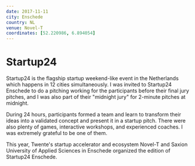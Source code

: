 ```yaml
---
date: 2017-11-11
city: Enschede
country: NL
venue: Novel-T
coordinates: [52.220986, 6.894054]
---
```


# Startup24

Startup24 is the flagship startup weekend-like event in the Netherlands which happens in 12 cities simultaneously. I was invited to Startup24 Enschede to do a pitching working for the participants before their final jury pitches, and I was also part of their "midnight jury" for 2-minute pitches at midnight.

During 24 hours, participants formed a team and learn to transform their ideas into a validated concept and present it in a startup pitch. There were also plenty of games, interactive workshops, and experienced coaches. I was extremely grateful to be one of them.

This year, Twente's startup accelerator and ecosystem Novel-T and Saxion University of Applied Sciences in Enschede organized the edition of Startup24 Enschede.
